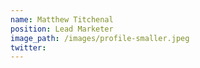 ```yaml
---
name: Matthew Titchenal
position: Lead Marketer
image_path: /images/profile-smaller.jpeg
twitter: 
---
```


